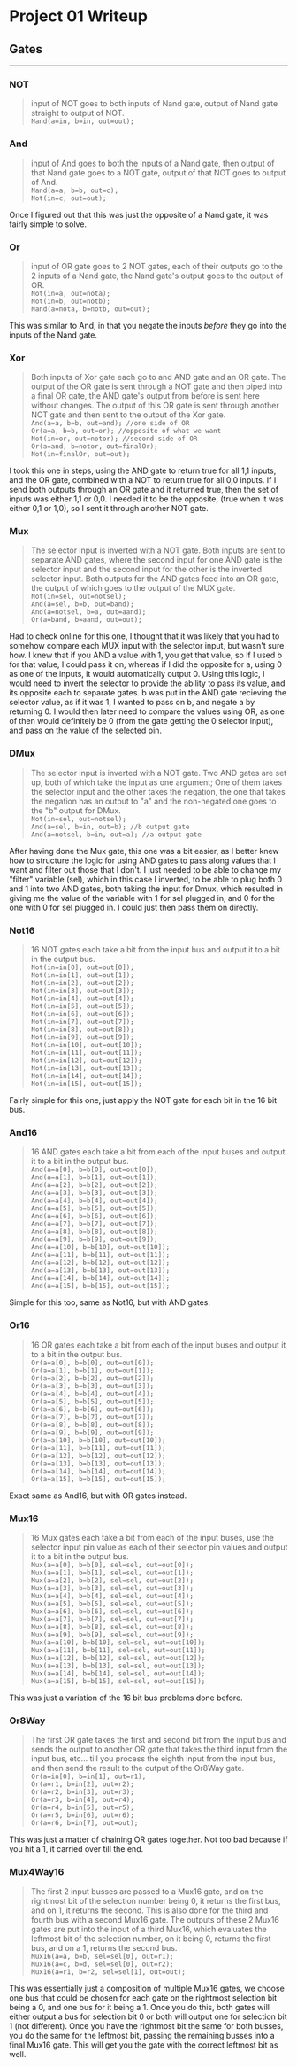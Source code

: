 # Project 01 Writeup

## Gates
---
### NOT
>input of NOT goes to both inputs of Nand gate, output of Nand gate straight to output of NOT.\
`Nand(a=in, b=in, out=out);`

### And
>input of And goes to both the inputs of a Nand gate, then output of that Nand gate goes to a NOT gate, output of that NOT goes to output of And.\
`Nand(a=a, b=b, out=c);`\
`Not(in=c, out=out);`

Once I figured out that this was just the opposite of a Nand gate, it was fairly simple to solve.

### Or
>input of OR gate goes to 2 NOT gates, each of their outputs go to the 2 inputs of a Nand gate, the Nand gate's output goes to the output of OR.\
`Not(in=a, out=nota);`\
`Not(in=b, out=notb);`\
`Nand(a=nota, b=notb, out=out);`

This was similar to And, in that you negate the inputs *before* they go into the inputs of the Nand gate.

### Xor
>Both inputs of Xor gate each go to and AND gate and an OR gate. The output of the OR gate is sent through a NOT gate and then piped into a final OR gate, the AND gate's output from before is sent here without changes. The output of this OR gate is sent through another NOT gate and then sent to the output of the Xor gate.\
`And(a=a, b=b, out=and); //one side of OR`\
`Or(a=a, b=b, out=or); //opposite of what we want`\
`Not(in=or, out=notor); //second side of OR`\
`Or(a=and, b=notor, out=finalOr);`\
`Not(in=finalOr, out=out);`

I took this one in steps, using the AND gate to return true for all 1,1 inputs, and the OR gate, combined with a NOT to return true for all 0,0 inputs. If I send both outputs through an OR gate and it returned true, then the set of inputs was either 1,1 or 0,0. I needed it to be the opposite, (true when it was either 0,1 or 1,0), so I sent it through another NOT gate.

### Mux
>The selector input is inverted with a NOT gate. Both inputs are sent to separate AND gates, where the second input for one AND gate is the selector input and the second input for the other is the inverted selector input. Both outputs for the AND gates feed into an OR gate, the output of which goes to the output of the MUX gate.\
`Not(in=sel, out=notsel);`\
`And(a=sel, b=b, out=band);`\
`And(a=notsel, b=a, out=aand);`\
`Or(a=band, b=aand, out=out);`

Had to check online for this one, I thought that it was likely that you had to somehow compare each MUX input with the selector input, but wasn't sure how. I knew that if you AND a value with 1, you get that value, so if I used b for that value, I could pass it on, whereas if I did the opposite for a, using 0 as one of the inputs, it would automatically output 0. Using this logic, I would need to invert the selector to provide the ability to pass its value, and its opposite each to separate gates. b was put in the AND gate recieving the selector value, as if it was 1, I wanted to pass on b, and negate a by returning 0. I would then later need to compare the values using OR, as one of then would definitely be 0 (from the gate getting the 0 selector input), and pass on the value of the selected pin.

### DMux
>The selector input is inverted with a NOT gate. Two AND gates are set up, both of which take the input as one argument; One of them takes the selector input and the other takes the negation, the one that takes the negation has an output to "a" and the non-negated one goes to the "b" output for DMux.\
`Not(in=sel, out=notsel);`\
`And(a=sel, b=in, out=b); //b output gate`\
`And(a=notsel, b=in, out=a); //a output gate`

After having done the Mux gate, this one was a bit easier, as I better knew how to structure the logic for using AND gates to pass along values that I want and filter out those that I don't. I just needed to be able to change my "filter" variable (sel), which in this case I inverted, to be able to plug both 0 and 1 into two AND gates, both taking the input for Dmux, which resulted in giving me the value of the variable with 1 for sel plugged in, and 0 for the one with 0 for sel plugged in. I could just then pass them on directly.

### Not16
>16 NOT gates each take a bit from the input bus and output it to a bit in the output bus.\
`Not(in=in[0], out=out[0]);`\
`Not(in=in[1], out=out[1]);`\
`Not(in=in[2], out=out[2]);`\
`Not(in=in[3], out=out[3]);`\
`Not(in=in[4], out=out[4]);`\
`Not(in=in[5], out=out[5]);`\
`Not(in=in[6], out=out[6]);`\
`Not(in=in[7], out=out[7]);`\
`Not(in=in[8], out=out[8]);`\
`Not(in=in[9], out=out[9]);`\
`Not(in=in[10], out=out[10]);`\
`Not(in=in[11], out=out[11]);`\
`Not(in=in[12], out=out[12]);`\
`Not(in=in[13], out=out[13]);`\
`Not(in=in[14], out=out[14]);`\
`Not(in=in[15], out=out[15]);`

Fairly simple for this one, just apply the NOT gate for each bit in the 16 bit bus.

### And16
>16 AND gates each take a bit from each of the input buses and output it to a bit in the output bus.\
`And(a=a[0], b=b[0], out=out[0]);`\
`And(a=a[1], b=b[1], out=out[1]);`\
`And(a=a[2], b=b[2], out=out[2]);`\
`And(a=a[3], b=b[3], out=out[3]);`\
`And(a=a[4], b=b[4], out=out[4]);`\
`And(a=a[5], b=b[5], out=out[5]);`\
`And(a=a[6], b=b[6], out=out[6]);`\
`And(a=a[7], b=b[7], out=out[7]);`\
`And(a=a[8], b=b[8], out=out[8]);`\
`And(a=a[9], b=b[9], out=out[9]);`\
`And(a=a[10], b=b[10], out=out[10]);`\
`And(a=a[11], b=b[11], out=out[11]);`\
`And(a=a[12], b=b[12], out=out[12]);`\
`And(a=a[13], b=b[13], out=out[13]);`\
`And(a=a[14], b=b[14], out=out[14]);`\
`And(a=a[15], b=b[15], out=out[15]);`

Simple for this too, same as Not16, but with AND gates.

### Or16
>16 OR gates each take a bit from each of the input buses and output it to a bit in the output bus.\
`Or(a=a[0], b=b[0], out=out[0]);`\
`Or(a=a[1], b=b[1], out=out[1]);`\
`Or(a=a[2], b=b[2], out=out[2]);`\
`Or(a=a[3], b=b[3], out=out[3]);`\
`Or(a=a[4], b=b[4], out=out[4]);`\
`Or(a=a[5], b=b[5], out=out[5]);`\
`Or(a=a[6], b=b[6], out=out[6]);`\
`Or(a=a[7], b=b[7], out=out[7]);`\
`Or(a=a[8], b=b[8], out=out[8]);`\
`Or(a=a[9], b=b[9], out=out[9]);`\
`Or(a=a[10], b=b[10], out=out[10]);`\
`Or(a=a[11], b=b[11], out=out[11]);`\
`Or(a=a[12], b=b[12], out=out[12]);`\
`Or(a=a[13], b=b[13], out=out[13]);`\
`Or(a=a[14], b=b[14], out=out[14]);`\
`Or(a=a[15], b=b[15], out=out[15]);`

Exact same as And16, but with OR gates instead.

### Mux16
>16 Mux gates each take a bit from each of the input buses, use the selector input pin value as each of their selector pin values and output it to a bit in the output bus.\
`Mux(a=a[0], b=b[0], sel=sel, out=out[0]);`\
`Mux(a=a[1], b=b[1], sel=sel, out=out[1]);`\
`Mux(a=a[2], b=b[2], sel=sel, out=out[2]);`\
`Mux(a=a[3], b=b[3], sel=sel, out=out[3]);`\
`Mux(a=a[4], b=b[4], sel=sel, out=out[4]);`\
`Mux(a=a[5], b=b[5], sel=sel, out=out[5]);`\
`Mux(a=a[6], b=b[6], sel=sel, out=out[6]);`\
`Mux(a=a[7], b=b[7], sel=sel, out=out[7]);`\
`Mux(a=a[8], b=b[8], sel=sel, out=out[8]);`\
`Mux(a=a[9], b=b[9], sel=sel, out=out[9]);`\
`Mux(a=a[10], b=b[10], sel=sel, out=out[10]);`\
`Mux(a=a[11], b=b[11], sel=sel, out=out[11]);`\
`Mux(a=a[12], b=b[12], sel=sel, out=out[12]);`\
`Mux(a=a[13], b=b[13], sel=sel, out=out[13]);`\
`Mux(a=a[14], b=b[14], sel=sel, out=out[14]);`\
`Mux(a=a[15], b=b[15], sel=sel, out=out[15]);`

This was just a variation of the 16 bit bus problems done before.

### Or8Way
>The first OR gate takes the first and second bit from the input bus and sends the output to another OR gate that takes the third input from the input bus, etc... till you process the eighth input from the input bus, and then send the result to the output of the Or8Way gate.\
`Or(a=in[0], b=in[1], out=r1);`\
`Or(a=r1, b=in[2], out=r2);`\
`Or(a=r2, b=in[3], out=r3);`\
`Or(a=r3, b=in[4], out=r4);`\
`Or(a=r4, b=in[5], out=r5);`\
`Or(a=r5, b=in[6], out=r6);`\
`Or(a=r6, b=in[7], out=out);`

This was just a matter of chaining OR gates together. Not too bad because if you hit a 1, it carried over till the end.

### Mux4Way16
>The first 2 input busses are passed to a Mux16 gate, and on the rightmost bit of the selection number being 0, it returns the first bus, and on 1, it returns the second. This is also done for the third and fourth bus with a second Mux16 gate. The outputs of these 2 Mux16 gates are put into the input of a third Mux16, which evaluates the leftmost bit of the selection number, on it being 0, returns the first bus, and on a 1, returns the second bus.\
`Mux16(a=a, b=b, sel=sel[0], out=r1);`\
`Mux16(a=c, b=d, sel=sel[0], out=r2);`\
`Mux16(a=r1, b=r2, sel=sel[1], out=out);`

This was essentially just a composition of multiple Mux16 gates, we choose one bus that could be chosen for each gate on the rightmost selection bit being a 0, and one bus for it being a 1. Once you do this, both gates will either output a bus for selection bit 0 or both will output one for selection bit 1 (not different). Once you have the rightmost bit the same for both busses, you do the same for the leftmost bit, passing the remaining busses into a final Mux16 gate. This will get you the gate with the correct leftmost bit as well.